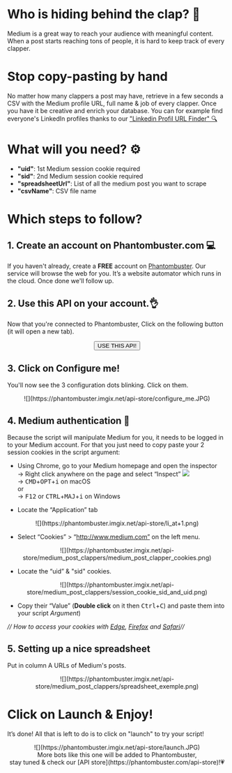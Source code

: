 # Who is hiding behind the clap? 👏
Medium is a great way to reach your audience with meaningful content. When a post starts reaching tons of people, it is hard to keep track of every clapper.

# Stop copy-pasting by hand
No matter how many clappers a post may have, retrieve in a few seconds a CSV with the Medium profile URL, full name & job of every clapper. Once you have it be creative and enrich your database. You can for example find everyone's LinkedIn profiles thanks to our ["Linkedin Profil URL Finder" 🔍](https://phantombuster.com/api-store/4015/linkedin-profile-url-finder)


# What will you need? ⚙️ 
- **"uid"**: 1st Medium session cookie required
- **"sid"**: 2nd Medium session cookie required
- **"spreadsheetUrl"**: List of all the medium post you want to scrape
- **"csvName"**: CSV file name

# Which steps to follow?
## 1. Create an account on Phantombuster.com 💻
If you haven't already, create a **FREE** account on [Phantombuster](https://phantombuster.com/register). Our service will browse the web for you. It’s a website automator which runs in the cloud. Once done we'll follow up.


## 2. Use this API on your account.👌
Now that you're connected to Phantombuster, Click on the following button (it will open a new tab).

<center><button type="button" class="btn btn-warning callToAction" onclick="useThisApi()">USE THIS API!</button></center>

## 3. Click on Configure me!
You'll now see the 3 configuration dots blinking. Click on them.

<center>![](https://phantombuster.imgix.net/api-store/configure_me.JPG)</center>

## 4. Medium authentication 🔑


Because the script will manipulate Medium for you, it needs to be logged in to your Medium account. For that you just need to copy paste your 2 session cookies in the script argument:
* Using Chrome, go to your Medium homepage and open the inspector  
→ Right click anywhere on the page and select “Inspect” ![](https://phantombuster.imgix.net/api-store/Inspect+browser.png)  
→ <kbd>CMD</kbd>+<kbd>OPT</kbd>+<kbd>i</kbd> on macOS  
or  
→ <kbd>F12</kbd> or <kbd>CTRL</kbd>+<kbd>MAJ</kbd>+<kbd>i</kbd> on Windows

* Locate the “Application” tab

<center>![](https://phantombuster.imgix.net/api-store/li_at+1.png)</center>

* Select “Cookies” > “http://www.medium.com” on the left menu.

<center>![](https://phantombuster.imgix.net/api-store/medium_post_clappers/medium_post_clapper_cookies.png)</center>

* Locate the “uid” & "sid" cookies.

<center>![](https://phantombuster.imgix.net/api-store/medium_post_clappers/session_cookie_sid_and_uid.png)</center/>

* Copy their “Value” (**Double click** on it then <kbd>Ctrl</kbd>+<kbd>C</kbd>) and paste them into your script _Argument_)

_// How to access your cookies with <a href="https://wpdev.uservoice.com/forums/257854-microsoft-edge-developer/suggestions/6700922-cookie-inspection-and-editing" target="_blank">Edge</a>, <a href="https://developer.mozilla.org/en-US/docs/Tools/Storage_Inspector" target="_blank">Firefox</a> and <a href="https://www.macobserver.com/tmo/article/see_full_cookie_details_in_safari_5.1" target="_blank">Safari</a>//_

## 5. Setting up a nice spreadsheet

Put in column A URLs of Medium's posts.

<center>![](https://phantombuster.imgix.net/api-store/medium_post_clappers/spreadsheet_exemple.png)</center>


# Click on Launch & Enjoy!
It’s done! All that is left to do is to click on "launch" to try your script!
<center>![](https://phantombuster.imgix.net/api-store/launch.JPG)</center>

<center>More bots like this one will be added to Phantombuster,</center>
<center>stay tuned & check our [API store](https://phantombuster.com/api-store)!💗</center>
